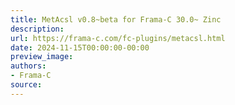 ```yaml
---
title: MetAcsl v0.8~beta for Frama-C 30.0~ Zinc
description:
url: https://frama-c.com/fc-plugins/metacsl.html
date: 2024-11-15T00:00:00-00:00
preview_image:
authors:
- Frama-C
source:
---
```



